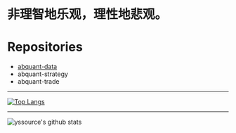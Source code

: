 # 非理智地乐观，理性地悲观。


# Repositories

-   [abquant-data](https://github.com/yssource/abquant-data)
-   abquant-strategy
-   abquant-trade

---

[![Top Langs](<https://github-readme-stats.vercel.app/api/top-langs/?username=yssource&hide=javascript,css,html,cmake,qmake,ruby&show_icons=true&theme=dracula&cache_seconds=3600>)](<https://github.com/yssource/github-readme-stats>)

---

![yssource's github stats](<https://github-readme-stats.vercel.app/api?username=yssource&count_private=true&show_icons=true&theme=radical>)
